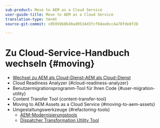 ```yaml
---
sub-product: Move to AEM as a Cloud Service
user-guide-title: Move to AEM as a Cloud Service
translation-type: tm+mt
source-git-commit: c05959b8b49ad9534d3fcf84ee8cc4a78fde8f28

---
```



# Zu Cloud-Service-Handbuch wechseln {#moving}

+ [Wechsel zu AEM als Cloud-Dienst-AEM als Cloud-Dienst](/help/move-to-cloud-service/home.md)
+ Cloud Readiness Analyzer {#cloud-readiness-analyzer}
+ Benutzermigrationsprogramm-Tool für Ihren Code {#user-migration-utility}
+ Content Transfer Tool {content-transfer-tool}
+ Moving to AEM Assets as a Cloud Service {#moving-to-aem-assets}
+ Umgestaltungswerkzeuge {#refactoring-tools}
   + [AEM-Modernisierungstools](/help/move-to-cloud-service/refactoring-tools/aem-modernization-tools.md)
   + [Dispatcher Transformation Utility Tool](/help/move-to-cloud-service/refactoring-tools/dispatcher-transformation-utility-tools.md)

